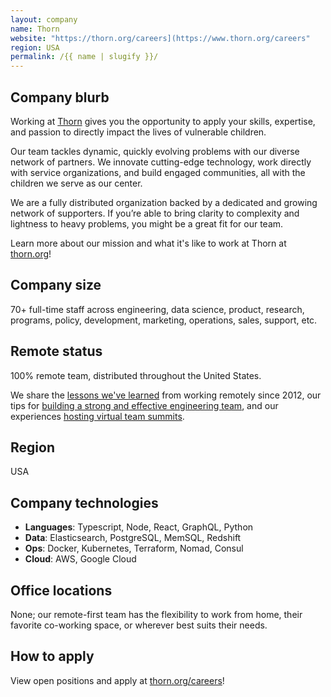 ```yaml
---
layout: company
name: Thorn
website: "https://thorn.org/careers](https://www.thorn.org/careers"
region: USA
permalink: /{{ name | slugify }}/
---
```


## Company blurb

Working at [Thorn](https://thorn.org) gives you the opportunity to apply your skills, expertise, and passion to directly impact the lives of vulnerable children.

Our team tackles dynamic, quickly evolving problems with our diverse network of partners. We innovate cutting-edge technology, work directly with service organizations, and build engaged communities, all with the children we serve as our center.

We are a fully distributed organization backed by a dedicated and growing network of supporters. If you’re able to bring clarity to complexity and lightness to heavy problems, you might be a great fit for our team.

Learn more about our mission and what it's like to work at Thorn at [thorn.org](https://thorn.org/)!

## Company size

70+ full-time staff across engineering, data science, product, research, programs, policy, development, marketing, operations, sales, support, etc.

## Remote status

100% remote team, distributed throughout the United States.

We share the [lessons we've learned](https://www.thorn.org/blog/thorn-tips-working-from-home-remote/) from working remotely since 2012, our tips for [building a strong and effective engineering team](https://www.thorn.org/blog/working-remotely-building-a-strong-effective-engineering-team-while-distributed/), and our experiences [hosting virtual team summits](https://www.thorn.org/blog/virtual-team-meeting/).

## Region

USA

## Company technologies

- **Languages**: Typescript, Node, React, GraphQL, Python
- **Data**: Elasticsearch, PostgreSQL, MemSQL, Redshift
- **Ops**: Docker, Kubernetes, Terraform, Nomad, Consul
- **Cloud**: AWS, Google Cloud

## Office locations

None; our remote-first team has the flexibility to work from home, their favorite co-working space, or wherever best suits their needs.

## How to apply

View open positions and apply at [thorn.org/careers](https://www.thorn.org/careers/)!